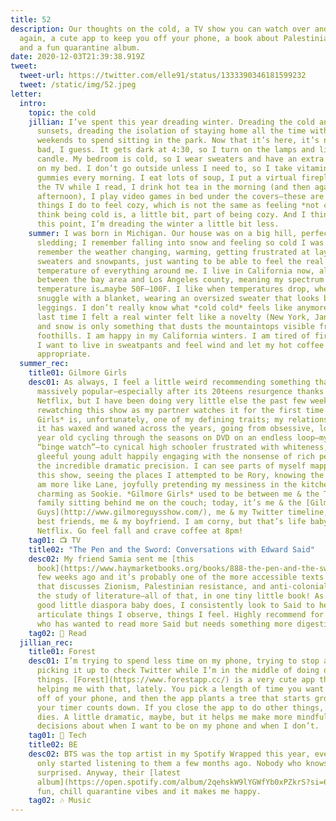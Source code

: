 ```yaml
---
title: 52
description: Our thoughts on the cold, a TV show you can watch over and over
  again, a cute app to keep you off your phone, a book about Palestinian rights,
  and a fun quarantine album.
date: 2020-12-03T21:39:38.919Z
tweet:
  tweet-url: https://twitter.com/elle91/status/1333390346181599232
  tweet: /static/img/52.jpeg
letter:
  intro:
    topic: the cold
    jillian: I’ve spent this year dreading winter. Dreading the cold and the early
      sunsets, dreading the isolation of staying home all the time without sunny
      weekends to spend sitting in the park. Now that it’s here, it’s not so
      bad, I guess. It gets dark at 4:30, so I turn on the lamps and light a
      candle. My bedroom is cold, so I wear sweaters and have an extra blanket
      on my bed. I don’t go outside unless I need to, so I take vitamin D
      gummies every morning. I eat lots of soup, I put a virtual fireplace on
      the TV while I read, I drink hot tea in the morning (and then again in the
      afternoon), I play video games in bed under the covers—these are the
      things I do to feel cozy, which is not the same as feeling *not cold*. I
      think being cold is, a little bit, part of being cozy. And I think, at
      this point, I’m dreading the winter a little bit less.
    summer: I was born in Michigan. Our house was on a big hill, perfect for
      sledding; I remember falling into snow and feeling so cold I was warm. I
      remember the weather changing, warming, getting frustrated at layers and
      sweaters and snowpants, just wanting to be able to feel the real
      temperature of everything around me. I live in California now, alternating
      between the bay area and Los Angeles county, meaning my spectrum of
      temperature is…maybe 50F—100F. I like when temperatures drop, when I can
      snuggle with a blanket, wearing an oversized sweater that looks best with
      leggings. I don’t really know what *cold cold* feels like anymore, the
      last time I felt a real winter felt like a novelty (New York, Jan 2019)
      and snow is only something that dusts the mountaintops visible from the
      foothills. I am happy in my California winters. I am tired of fire season.
      I want to live in sweatpants and feel wind and let my hot coffee feel
      appropriate.
  summer_rec:
    title01: Gilmore Girls
    desc01: As always, I feel a little weird recommending something that is already
      massively popular—especially after its 20teens resurgence thanks to
      Netflix, but I have been doing very little else the past few weeks besides
      rewatching this show as my partner watches it for the first time. *Gilmore
      Girls* is, unfortunately, one of my defining traits; my relationship with
      it has waxed and waned across the years, going from obsessive, lonely 10
      year old cycling through the seasons on DVD on an endless loop—my first
      “binge watch”—to cynical high schooler frustrated with whiteness, to
      gleeful young adult happily engaging with the nonsense of rich people and
      the incredible dramatic precision. I can see parts of myself mapped in
      this show, seeing the places I attempted to be Rory, knowing the places I
      am more like Lane, joyfully pretending my messiness in the kitchen is as
      charming as Sookie. *Gilmore Girls* used to be between me & the TV, my
      family sitting behind me on the couch; today, it’s me & the [Gilmore
      Guys](http://www.gilmoreguysshow.com/), me & my Twitter timeline, me & my
      best friends, me & my boyfriend. I am corny, but that’s life baby! It’s on
      Netflix. Go feel fall and crave coffee at 8pm!
    tag01: 📺 TV
    title02: "The Pen and the Sword: Conversations with Edward Said"
    desc02: My friend Samia sent me [this
      book](https://www.haymarketbooks.org/books/888-the-pen-and-the-sword) a
      few weeks ago and it’s probably one of the more accessible texts I’ve read
      that discusses Zionism, Palestinian resistance, and anti-colonial looks at
      the study of literature—all of that, in one tiny little book! As every
      good little diaspora baby does, I consistently look to Said to help
      articulate things I observe, things I feel. Highly recommend for anyone
      who has wanted to read more Said but needs something more digestible!
    tag02: 📖 Read
  jillian_rec:
    title01: Forest
    desc01: I’m trying to spend less time on my phone, trying to stop absentmindedly
      picking it up to check Twitter while I’m in the middle of doing other
      things. [Forest](https://www.forestapp.cc/) is a very cute app that’s
      helping me with that, lately. You pick a length of time you want to spend
      off of your phone, and then the app plants a tree that starts growing as
      your timer counts down. If you close the app to do other things, your tree
      dies. A little dramatic, maybe, but it helps me make more mindful
      decisions about when I want to be on my phone and when I don’t.
    tag01: 📱 Tech
    title02: BE
    desc02: BTS was the top artist in my Spotify Wrapped this year, even though I
      only started listening to them a few months ago. Nobody who knows me is
      surprised. Anyway, their [latest
      album](https://open.spotify.com/album/2qehskW9lYGWfYb0xPZkrS?si=699Ud167R6WgkYCsGs-IvA) has
      fun, chill quarantine vibes and it makes me happy.
    tag02: 🎶 Music
---
```

